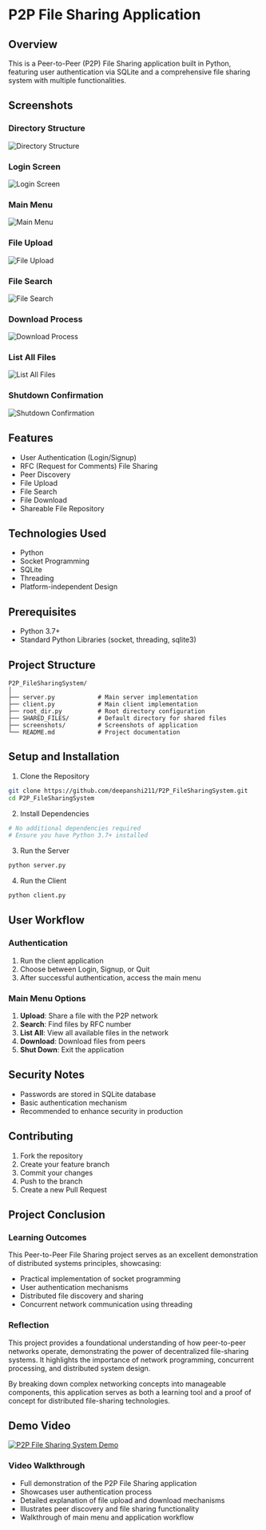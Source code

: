# P2P File Sharing Application

## Overview
This is a Peer-to-Peer (P2P) File Sharing application built in Python, featuring user authentication via SQLite and a comprehensive file sharing system with multiple functionalities.

## Screenshots

### Directory Structure
![Directory Structure](screenshots/directory_structure.jpeg)

### Login Screen
![Login Screen](screenshots/login_screen.png)

### Main Menu
![Main Menu](screenshots/main_menu.png)

### File Upload
![File Upload](screenshots/file_upload.png)

### File Search
![File Search](screenshots/file_search.png)

### Download Process
![Download Process](screenshots/download_process.png)

### List All Files
![List All Files](screenshots/list_all_files.png)

### Shutdown Confirmation
![Shutdown Confirmation](screenshots/shutdown_confirmation.png)

## Features
- User Authentication (Login/Signup)
- RFC (Request for Comments) File Sharing
- Peer Discovery
- File Upload
- File Search
- File Download
- Shareable File Repository

## Technologies Used
- Python
- Socket Programming
- SQLite
- Threading
- Platform-independent Design

## Prerequisites
- Python 3.7+
- Standard Python Libraries (socket, threading, sqlite3)

## Project Structure
```
P2P_FileSharingSystem/
│
├── server.py            # Main server implementation
├── client.py            # Main client implementation
├── root_dir.py          # Root directory configuration
├── SHARED_FILES/        # Default directory for shared files
├── screenshots/         # Screenshots of application
└── README.md            # Project documentation
```

## Setup and Installation

1. Clone the Repository
```bash
git clone https://github.com/deepanshi211/P2P_FileSharingSystem.git
cd P2P_FileSharingSystem
```

2. Install Dependencies
```bash
# No additional dependencies required
# Ensure you have Python 3.7+ installed
```

3. Run the Server
```bash
python server.py
```

4. Run the Client
```bash
python client.py
```

## User Workflow

### Authentication
1. Run the client application
2. Choose between Login, Signup, or Quit
3. After successful authentication, access the main menu

### Main Menu Options
1. **Upload**: Share a file with the P2P network
2. **Search**: Find files by RFC number
3. **List All**: View all available files in the network
4. **Download**: Download files from peers
5. **Shut Down**: Exit the application

## Security Notes
- Passwords are stored in SQLite database
- Basic authentication mechanism
- Recommended to enhance security in production

## Contributing
1. Fork the repository
2. Create your feature branch
3. Commit your changes
4. Push to the branch
5. Create a new Pull Request

## Project Conclusion

### Learning Outcomes
This Peer-to-Peer File Sharing project serves as an excellent demonstration of distributed systems principles, showcasing:
- Practical implementation of socket programming
- User authentication mechanisms
- Distributed file discovery and sharing
- Concurrent network communication using threading

### Reflection
This project provides a foundational understanding of how peer-to-peer networks operate, demonstrating the power of decentralized file-sharing systems. It highlights the importance of network programming, concurrent processing, and distributed system design.

By breaking down complex networking concepts into manageable components, this application serves as both a learning tool and a proof of concept for distributed file-sharing technologies.

## Demo Video
[![P2P File Sharing System Demo](https://img.youtube.com/vi/Nq_jHiZL_L4/0.jpg)](https://youtu.be/Nq_jHiZL_L4?si=TPDELcCtJhgK92jE)

### Video Walkthrough
- Full demonstration of the P2P File Sharing application
- Showcases user authentication process
- Detailed explanation of file upload and download mechanisms
- Illustrates peer discovery and file sharing functionality
- Walkthrough of main menu and application workflow
